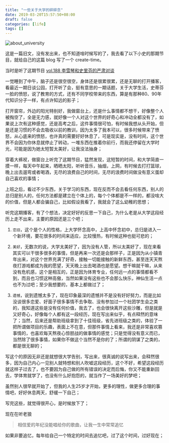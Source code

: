 ```yaml
---
title: "一些关于大学的碎碎念"
date: 2019-03-20T15:57:50+08:00
draft: false
categories: [life]
tags: []
---
```


![about_university](/blog/images/about_university.jpg)

这是一篇旧文，没有发出来，也不知道啥时候写的了，我去看了以下小史的那期节目，就给自己的这篇 blog 写了一个 create-time。
<!--more-->


当时是听了这期节目 [vol.188 李雪琴和史里芬的严肃对谈](https://music.163.com/dj?id=2060180991&userid=517967468)

一觉睡到了中午，脑子还是很空很空，身体还是很累很累，还是无聊的打开播客，看最近一期日谈公园，打开听了会，挺有意思的一期话题，关于大学生活，史蒂芬一脸的愤怒，说了教育的方式，还有不同学校带来的东西，算是有那种80、90年代知识分子一样，有点许知远的影子；

打开窗帘，外边的阳光特别好，我做窗台上，还是什么事情都不想干，好像整个人被掏空了，全是无力感，就好像一个人对这个世界的好奇心和冲动全都没有了，如果说上次有这种感觉，还是高考之后，这件事情很可怕，有时候我想从头开始，但是还是习惯的不会去吸收以前的教训，因为太多了我本可以，很多时候带来了愤怒，从心底来的愤怒，也许真的需要好好休息了，可是现实是，没有时间，这个世界不会因为你休息就停止了转动，一堆东西在推着你前行，而我还停留在大学时光，可能是因为她太短暂太美好，让我没法抽身；

穿着大裤衩，做窗台上听完了这期节目，猛然发现，这短暂的时间，和大学简直一摸一样，每天中午起来，晒晒太阳，听听音乐，抽烟，上网，有时候去打打篮球，晚上出去遛弯或者喝酒，无尽的浪费自己的时间，无尽的浪费时间做没有意义蛋却自己喜欢的事情；

上班之后，看过不少东西，关于学习的东西，现在反而不会去看任何东西，别人的总归是别人的，任何方法都是建立在个体上的，每个个体都是不一样的，都没啥大的价值，但是人都会骗自己，比如假设我看了，我就会了这么幼稚的思想；

听完这期播客，有了个想法，决定好好的反思一下自己，为什么老是从大学这段经历上走不出来，主要的原因还是三个吧；

1. `恋旧`，这个是个人的性格，上大学怀念高中，上高中怀念初中，总归是进入一个新环境，要花很多的时间来适应，比较慢热，有时候这种也挺可悲的；

2. `美好`，无数次的说，大学太美好了，因为没有人管，所以太美好了，现在来看其实可以干很多很多的事情，但是再来一次还是会那样子，正是因为从小镇青年出来，对这个世界充满了好奇，接触一切能接触的新鲜东西，甚至连天天熬夜打游戏都成为我的愿望，天天晚上出去喝酒也是愿望。想干嘛就干嘛，从来没有危机感，这个是相互的，正是因为体育专业，任何远一点的事情都看不到，而且也习惯这种高傲，当然如果没有这些也不会那么快乐，神仙生活一点也不为过吧；至少我想要的，基本上都做过了；

3. `遗憾`，说到遗憾太多了，现在印象最深的遗憾并不是没有好好努力，而是比如没谈很多恋爱、好面子很多事情不去争取、没有参加过一个社团学生会之类的，我知道这些是没有任何价值，我去了，也会很快离开这些沙雕，但是就是又好奇心，好像每个人都有这一段经历，现在写出来似乎，有点释然的意味了；当然，后来还是帮助班级拿到了十佳班级，省先进班级之类的，体验了一把所谓做项目的乐趣，表面上不在意，但那件事情上看来，我还是非常喜欢篡事情的，也喜欢每天熬夜心惊胆战的做事情的感觉；只是觉得没有意义而已，当然除了很多事情，如果你不做这个当然不是你的了；所谓的阴谋了之类的，都是很无聊的；

写这个的原因无非还是就想很大学告别，写出来，很真诚的说写出来，会释然很多，因为自己内心一见别人就特想和别人吹嘘这段经历，这个不好，希望这段经历就这样子过去了，也不要因为自己做的所有错误的决定而后悔，你又不能重新回去，学体育就学了，也没有什么好抱怨的，就当作了一场美好的梦吧；

虽然别人很早就开始了，但我的人生25岁才开始，更多的理性，做更多合理的事情吧，好好休息两天，舒缓一下自己；

写完这些，就觉得很开心，是时候放下了；

现在在听老狼

> 相信爱的年纪没能唱给你的歌曲，让我一生中常常追忆

如果非要追忆，每年给自己一个特定的时间去追忆吧，过了这个时间，过好现在；
